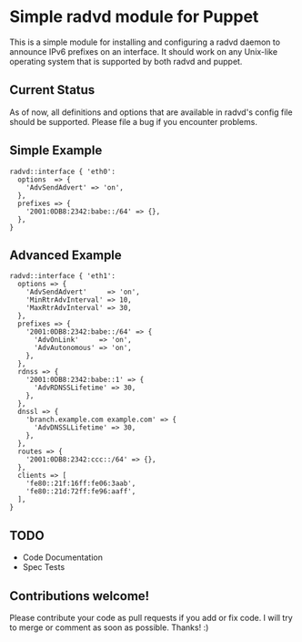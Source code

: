 # Simple radvd module for Puppet

This is a simple module for installing and configuring a radvd
daemon to announce IPv6 prefixes on an interface. It should work on any
Unix-like operating system that is supported by both radvd and puppet.

## Current Status

As of now, all definitions and options that are available in radvd's
config file should be supported. Please file a bug if you encounter
problems.

## Simple Example

    radvd::interface { 'eth0':
      options  => {
        'AdvSendAdvert' => 'on',
      },
      prefixes => {
        '2001:0DB8:2342:babe::/64' => {},
      },
    }

## Advanced Example

    radvd::interface { 'eth1':
      options => {
        'AdvSendAdvert'     => 'on',
        'MinRtrAdvInterval' => 10,
        'MaxRtrAdvInterval' => 30,
      },
      prefixes => {
        '2001:0DB8:2342:babe::/64' => {
          'AdvOnLink'     => 'on',
          'AdvAutonomous' => 'on',
        },
      },
      rdnss => {
        '2001:0DB8:2342:babe::1' => {
          'AdvRDNSSLifetime' => 30,
        },
      },
      dnssl => {
        'branch.example.com example.com' => {
          'AdvDNSSLLifetime' => 30,
        },
      },
      routes => {
        '2001:0DB8:2342:ccc::/64' => {},
      },
      clients => [
        'fe80::21f:16ff:fe06:3aab',
        'fe80::21d:72ff:fe96:aaff',
      ],
    }

## TODO

 * Code Documentation
 * Spec Tests

## Contributions welcome!

Please contribute your code as pull requests if you add or fix code.
I will try to merge or comment as soon as possible. Thanks! :)

